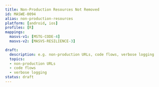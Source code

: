 ```yaml
---
title: Non-Production Resources Not Removed
id: MASWE-0094
alias: non-production-resources
platform: [android, ios]
profiles: [R]
mappings:
  masvs-v1: [MSTG-CODE-4]
  masvs-v2: [MASVS-RESILIENCE-3]

draft:
  description: e.g. non-production URLs, code flows, verbose logging
  topics:
  - non-production URLs
  - code flows
  - verbose logging
status: draft
---
```


